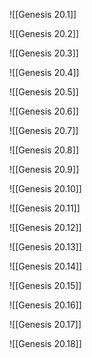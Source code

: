 ![[Genesis 20.1]]

![[Genesis 20.2]]

![[Genesis 20.3]]

![[Genesis 20.4]]

![[Genesis 20.5]]

![[Genesis 20.6]]

![[Genesis 20.7]]

![[Genesis 20.8]]

![[Genesis 20.9]]

![[Genesis 20.10]]

![[Genesis 20.11]]

![[Genesis 20.12]]

![[Genesis 20.13]]

![[Genesis 20.14]]

![[Genesis 20.15]]

![[Genesis 20.16]]

![[Genesis 20.17]]

![[Genesis 20.18]]

